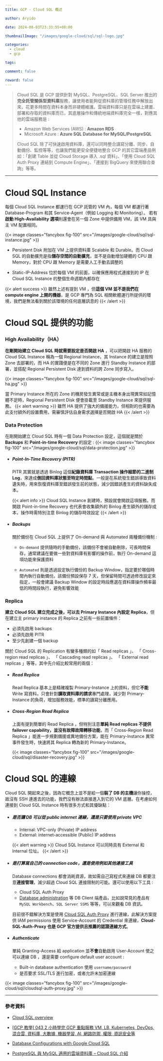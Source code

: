 ```yaml
---
title: GCP - Cloud SQL 概述

author: Aryido

date: 2024-08-03T23:33:55+08:00

thumbnailImage: "/images/google-cloud/sql/sql-logo.jpg"

categories:
  - cloud
  - gcp

tags:

comment: false

reward: false
---
```


<!--BODY-->

> Cloud SQL 是 GCP 提供針對 MySQL、PostgreSQL、SQL Server 推出的**完全託管關係型資料庫**服務，讓使用者能夠從資料庫的管理任務中解放出來，花更多時間在資料本身而非硬體維護。雲端資料庫只是在雲端上建置、部署和存取的資料庫而已，其底層操作和傳統地端資料庫完全一樣，對應其他的雲端服務是 :
>
> - Amazon Web Services (AWS) : **Amazon RDS**
> - Microsoft Azure : **Azure SQL Database for MySQL/PostgreSQL**
>
> Cloud SQL 除了可快速啟用資料庫，還可以同時整合讀寫分離、同步、自動備份、監控等等，也讓我們能更安全便捷地整合 GCP 的其它雲端產品例如：「創建 Table 並從 Cloud Storage 導入 .sql 資料」、「使用 Cloud SQL Auth Proxy 連結到 Compute Engine」、「連接到 BigQuery 來使用聯合查詢」等等。

<!--more-->

---

# Cloud SQL Instance

每個 Cloud SQL Instance 都運行在 GCP 託管的 VM 內，每個 VM 都運行著 Database-Program 和其 Service-Agent（例如 Logging 和 Monitoring）。 若有**啟動 High-Availability 選項**則還會在另一個 Zone 中提供備用 VM，該 VM 具與主 VM 配置相同。

{{< image classes="fancybox fig-100" src="/images/google-cloud/sql/sql-instance.jpg" >}}

- Persistent Disk 附加在 VM 上提供資料庫 Scalable 和 Durable。而 Cloud SQL 的自動擴充是指**儲存空間的自動擴充**，並不是自動增加硬體的 CPU 跟 Memory，對於 CPU 跟 Memory 是需要人工手動去調整的

- Static-IP-Address 位於每個 VM 的前面，以確保應用程式連接到的 IP 在 Cloud SQL Instance 的整個生命週期內都存在

{{< alert success >}}
雖然上述有提到 VM ，但**這個 VM 並不是我們在 compute engine 上開的機器**，是 GCP 專門為 SQL 相關軟體運行所提供的環境，我們是無法看到關於該環境的任何底層訊息的
{{< /alert >}}

# Cloud SQL 提供的功能

### High Availability（HA）

**在剛開始建立 Cloud SQL 時就需要設定是否開啟 HA** ，可以把開啟 HA 服務的 Cloud SQL Instance 稱為一個 Regional Instance，其 Instance 的建立是按照 Zone 去部署的，而 HA 的實踐便是在不同的 Zone 進行 Standby Instance 的部署，並搭配 Regional Persistent Disk 達到資料的跨 Zone 同步寫入。

{{< image classes="fancybox fig-100" src="/images/google-cloud/sql/sql-ha.jpg" >}}

當 Primary Instance 所在的 Zone 的機房發生異常或是主機本身出現異常如記憶體不足時，Regional Persistent Disk 便會掛載至 Standby Instance 來提供服務。
{{< alert warning >}}
雖然 HA 提供了強大的備援能力，但相對的也需要為此支付額外的設置費用，需審慎評估自身需求選擇是否開啟 HA
{{< /alert >}}

### Data Protection

在剛開始建立 Cloud SQL 時有一個 Data Protection 設定，這個就是關於 **Backups** 和 **Point-in-time Recovery** 的設定 :
{{< image classes="fancybox fig-100" src="/images/google-cloud/sql/data-protection.jpg" >}}

- ##### Point-In-Time Recovery (PITR)

  PITR 其實就是透過 Binlog 這個**紀錄資料庫 Transaction 操作細節的二進制 Log**，來達成**倒回資料庫狀態至特定時間點**。一般是在系統發生錯誤導致資料遺失時，用來恢復資料庫至錯誤發生前的狀態，減少因錯誤產生的資料缺失成本。

  {{< alert info >}}
  Cloud SQL Instance 創建時，預設就會開啟這項服務。而開啟 Point-in-time Recovery 也代表會收集額外的 Binlog 產生額外的儲存成本，操作時需特別注意 Binlog 的儲存時效設定
  {{< /alert >}}

- ##### Backups

  關於備份在 Cloud SQL 上提供了 On-demand 與 Automated 兩種備份機制 :

  - `On-demand` 提供隨時的手動備份，該備份不會被自動刪除，可長時間保存，通常建議在要做一些對資料庫有影響的操作前，執行 On-demand 這項功能來保護資料

  - `Automated` 則是透過設定執行備份的 Backup Window，指定要於哪個時間內執行自動備份。該備份預設保存 7 天，但保留時間可透過修改設定來指定，一般會建議 Backup Window 的設定時段應選在資料庫操作頻率最低的時間段執行，避免影響效能

### Replica

**建立 Cloud SQL 建立完成之後，可以去 Primary Instance 內設定 Replica**，但在建立主 primary instance 的 Replica 之前有一些前置條件：

- 必須先啟用 backups
- 必須先啟用 PITR
- 至少先創建一個 backup

關於 Cloud SQL 的 Replication 有蠻多種類的如「 Read replicas 」、 「 Cross-region read replicas 」、 「 Cascading read replicas 」、 「 External read replicas 」等等，其中先介紹比較常用的兩個：

- ##### Read Replica

  Read Replica 基本上是精確複製 Primary-Instance 上的資料，但它**不能** Write 寫資料，只會針對**讀取資料庫的請求**專門處理，減少對 Primary-Instance 的負荷，增加服務效能，標準的讀寫分離應用。

- ##### Cross-Region Read Replica

  上面有提到簡單的 Read Replica ，但特別注意**單純 Read replicas 不提供 failover capability，並沒有故障故障轉移功能**，而「 Cross-Region Read Replica 」能進一步規劃備援或異地備份方案，能在 Primary-Instance 異常事件發生時，快速將其 Replica 轉為新的 Primary-Instance。

  {{< image classes="fancybox fig-100" src="/images/google-cloud/sql/disaster-recovery.jpg" >}}

# Cloud SQL 的連線

Cloud SQL 開起來之後，因為它概念上並不是給一個**裝了 DB 的主機**讓你操控，故沒有 SSH 連進去的功能，我們沒有辦法直接進入到它的 VM 底層。在考慮如何連接到 Cloud SQL Instance 時有很多方式和其優缺點：

- ##### 是否讓 DB 可以從 public internet 連線，還是只要使用 private VPC

  - Internal: VPC-only (Private) IP address
  - External: internet-accessible (Public) IP address

  {{< alert warning >}}
  Cloud SQL Instance 可以同時具有 External 和 Internal 位址。
  {{< /alert >}}

- ##### 是打算寫自己的 connection code，還是使用例如其他連接工具

  Database connections 都會消耗資源，故如需自己寫程式來連線 DB 都要注意**連接管理**，減少超過 Cloud SQL 連接限制的可能。還可以使用以下工具 :

  - Cloud SQL Auth Proxy
  - [Database administration](https://cloud.google.com/sql/docs/mysql/introduction#database_administration) 等 DB Client 端產品，比如說常見的產品有 `MySQL Workbench`、`SQL Server SSMS` 等等，可以來觀看 DB 資訊。

  目前很不錯解決方案是使用 [Cloud SQL Auth Proxy](https://cloud.google.com/sql/docs/mysql/sql-proxy) 進行連線，此解決方案提供 IAM permissions 使用 Service-Account 的 Credential 來連線，**Cloud-SQL-Auth-Proxy 也是 GCP 官方提供且推薦的認證連線方式**。

- ##### Authenticate
  單純 Granting-Access 給 application 並**不會**自動啟用 User-Account 使之可以連線 DB ，還是需要 configure default user account : 
  - Built-in database authentication 使用 `username/password`
  - 是否要求 SSL/TLS 進行加密，或者允許未加密連線

{{< image classes="fancybox fig-100" src="/images/google-cloud/sql/cloudsql-auth-proxy.jpg" >}}

---

### 參考資料

- [Cloud SQL overview](https://cloud.google.com/sql/docs/introduction)

- [[GCP 教學] 043 2 小時學完 GCP 重點服務 VM, LB, Kubernetes, DevOps, 混合雲, 資料庫, 大數據, 機器學習, AI, 網路防禦, 權限, 資訊安全等](https://www.youtube.com/watch?v=hQE14DX4LHQ&t=134s)

- [Database Configurations with Google Cloud SQL](https://www.youtube.com/watch?v=q6noaMAnk5s)

- [PostgreSQL 與 MySQL 適用的雲端資料庫 – Cloud SQL 介紹](https://blog.cloud-ace.tw/database/cloud-sql-intro/)
